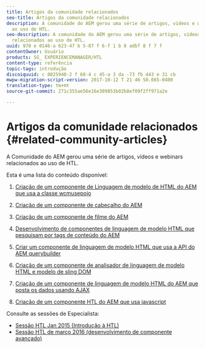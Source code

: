 ```yaml
---
title: Artigos da comunidade relacionados
seo-title: Artigos da comunidade relacionados
description: A comunidade do AEM gerou uma série de artigos, vídeos e webinars relacionados
  ao uso de HTL.
seo-description: A comunidade do AEM gerou uma série de artigos, vídeos e webinars
  relacionados ao uso de HTL.
uuid: 970 e 0146-a 623-47 b 5-87 f 6-f 1 b 8 adbf 8 f 7 f
contentOwner: Usuário
products: SG_ EXPERIENCEMANAGER/HTL
content-type: referência
topic-tags: introdução
discoiquuid: c 0025940-2 f 68-4 c 45-a 3 da -73 fb 443 e 31 cb
mwpw-migration-script-version: 2017-10-12 T 21 46 58.665-0400
translation-type: tm+mt
source-git-commit: 271c355ae56e16e309853b02b8ef09f2ff971a2e

---
```



# Artigos da comunidade relacionados {#related-community-articles}

A Comunidade do AEM gerou uma série de artigos, vídeos e webinars relacionados ao uso de HTL.

Esta é uma lista do conteúdo disponível:

1. [Criação de um componente de Linguagem de modelo de HTML do AEM que usa a classe wcmusepojo](https://helpx.adobe.com/experience-manager/using/first_htl_WCMUsePojo.html)

1. [Criação de um componente de cabeçalho do AEM](https://helpx.adobe.com/experience-manager/using/aem_headline.html)
1. [Criação de um componente de filme do AEM](https://helpx.adobe.com/experience-manager/using/movie.html)
1. [Desenvolvimento de componentes de linguagem de modelo HTML que pesquisam por tags de conteúdo do AEM](https://helpx.adobe.com/experience-manager/using/tagmanager-api-htl.html)
1. [Criar um componente de linguagem de modelo HTML que usa a API do AEM querybuilder](https://helpx.adobe.com/experience-manager/using/htl_querybuilder.html)
1. [Criação de um componente de analisador de linguagem de modelo HTML e modelo de sling DOM](https://helpx.adobe.com/experience-manager/using/domparser.html)
1. [Criação de um componente de linguagem de modelo HTML do AEM que posta os dados usando AJAX](https://helpx.adobe.com/experience-manager/using/htl_ajax.html)
1. [Criação de um componente HTL do AEM que usa javascript](https://helpx.adobe.com/experience-manager/using/htl_js.html)

Consulte as sessões de Especialista:

* [Sessão HTL Jan 2015 (Introdução à HTL)](http://scottsdigitalcommunity.blogspot.ca/2015/01/upcoming-sessions-of-ask-aem-community.html)
* [Sessão HTL de março 2016 (desenvolvimento de componente avançado)](http://scottsdigitalcommunity.blogspot.ca/2016/03/ask-aem-community-experts-deep-dive.html)

